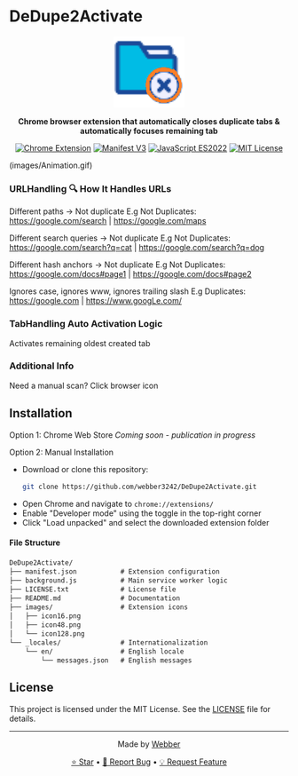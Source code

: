 # DeDupe2Activate

<div align="center">
  <img src="images/icon128.png" alt="DeDupe2Activate Logo" width="128" height="128">
  
  **Chrome browser extension that automatically closes duplicate tabs & automatically focuses remaining tab**
  
  [![Chrome Extension](https://img.shields.io/badge/Chrome-Extension-blue?style=flat-square&logo=google-chrome)](https://github.com/webber3242/DeDupe2Activate)
  [![Manifest V3](https://img.shields.io/badge/Manifest-V3-green?style=flat-square)](https://github.com/webber3242/DeDupe2Activate)
  [![JavaScript ES2022](https://img.shields.io/badge/JavaScript-ES2022-yellow?style=flat-square&logo=javascript)](https://github.com/webber3242/DeDupe2Activate)
  [![MIT License](https://img.shields.io/badge/License-MIT-red?style=flat-square)](LICENSE)
</div>
<!-- SOEMBED: start -->
(images/Animation.gif)
<!-- SOEMBED: end -->


### URLHandling 🔍 How It Handles URLs 
Different paths → Not duplicate
E.g Not Duplicates: https://google.com/search | https://google.com/maps

Different search queries → Not duplicate
E.g Not Duplicates: https://google.com/search?q=cat | https://google.com/search?q=dog

Different hash anchors → Not duplicate
E.g Not Duplicates: https://google.com/docs#page1 | https://google.com/docs#page2

Ignores case, ignores www, ignores trailing slash
E.g Duplicates: https://google.com | https://www.googLe.com/
 
### TabHandling  Auto Activation Logic
Activates remaining oldest created tab

### Additional Info
Need a manual scan? Click browser icon

## Installation
Option 1: Chrome Web Store
*Coming soon - publication in progress*

Option 2: Manual Installation
- Download or clone this repository:
   ```bash
   git clone https://github.com/webber3242/DeDupe2Activate.git
   ```
- Open Chrome and navigate to `chrome://extensions/`
- Enable "Developer mode" using the toggle in the top-right corner
- Click "Load unpacked" and select the downloaded extension folder

#### File Structure

```
DeDupe2Activate/
├── manifest.json           # Extension configuration
├── background.js           # Main service worker logic
├── LICENSE.txt             # License file
├── README.md               # Documentation
├── images/                 # Extension icons
│   ├── icon16.png
│   ├── icon48.png
│   └── icon128.png
└── _locales/               # Internationalization
    └── en/                 # English locale
        └── messages.json   # English messages
```

## License

This project is licensed under the MIT License. See the [LICENSE](LICENSE) file for details.

---

<div align="center">
  <p>Made by <a href="https://github.com/webber3242">Webber</a></p>
  <p>
    <a href="https://github.com/webber3242/DeDupe2Activate">⭐ Star</a> •
    <a href="https://github.com/webber3242/DeDupe2Activate/issues">🐛 Report Bug</a> •
    <a href="https://github.com/webber3242/DeDupe2Activate/issues">💡 Request Feature</a>
  </p>
</div>
